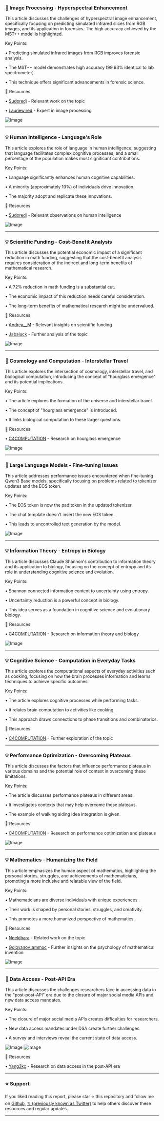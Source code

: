 ### 🤖 Image Processing - Hyperspectral Enhancement

This article discusses the challenges of hyperspectral image enhancement, specifically focusing on predicting simulated infrared slices from RGB images, and its application in forensics.  The high accuracy achieved by the MST++ model is highlighted.

Key Points:

•  Predicting simulated infrared images from RGB improves forensic analysis.


•  The MST++ model demonstrates high accuracy (99.93% identical to lab spectrometer).


•  This technique offers significant advancements in forensic science.



🔗 Resources:

• [Sudoredj](https://x.com/sudoredj) -  Relevant work on the topic


• [Lauriewired](https://x.com/lauriewired) -  Expert in image processing


![Image](https://pbs.twimg.com/media/GrlArNVWwAAuqKx?format=jpg&name=small)


---
### 💡 Human Intelligence - Language's Role

This article explores the role of language in human intelligence, suggesting that language facilitates complex cognitive processes, and a small percentage of the population makes most significant contributions.

Key Points:

• Language significantly enhances human cognitive capabilities.


• A minority (approximately 10%) of individuals drive innovation.


• The majority adopt and replicate these innovations.



🔗 Resources:

• [Sudoredj](https://x.com/sudoredj) -  Relevant observations on human intelligence


![Image](https://pbs.twimg.com/media/GrsT0UHXkAA_-UW?format=jpg&name=small)


---
### 💡 Scientific Funding - Cost-Benefit Analysis

This article discusses the potential economic impact of a significant reduction in math funding, suggesting that the cost-benefit analysis requires consideration of the indirect and long-term benefits of mathematical research.

Key Points:

• A 72% reduction in math funding is a substantial cut.


• The economic impact of this reduction needs careful consideration.


•  The long-term benefits of mathematical research might be undervalued.



🔗 Resources:

• [Andrea__M](https://x.com/Andrea__M) -  Relevant insights on scientific funding


• [Jabaluck](https://x.com/Jabaluck) -  Further analysis of the topic


![Image](https://pbs.twimg.com/media/Grk_quAXAAAqTB1?format=jpg&name=small)


---
### 🤖 Cosmology and Computation - Interstellar Travel

This article explores the intersection of cosmology, interstellar travel, and biological computation, introducing the concept of "hourglass emergence" and its potential implications.

Key Points:

•  The article explores the formation of the universe and interstellar travel.


• The concept of "hourglass emergence" is introduced.


•  It links biological computation to these larger questions.



🔗 Resources:

• [C4COMPUTATION](https://x.com/C4COMPUTATION) -  Research on hourglass emergence


![Image](https://pbs.twimg.com/media/Grka7zHboAERqx0?format=jpg&name=small)


---
### 🤖 Large Language Models - Fine-tuning Issues

This article addresses performance issues encountered when fine-tuning Qwen3 Base models, specifically focusing on problems related to tokenizer updates and the EOS token.

Key Points:

• The EOS token is now the pad token in the updated tokenizer.


• The chat template doesn't insert the new EOS token.


• This leads to uncontrolled text generation by the model.



![Image](https://pbs.twimg.com/media/GrkBJNOXYAAo4Bd?format=jpg&name=small)


---
### 💡 Information Theory - Entropy in Biology

This article discusses Claude Shannon's contribution to information theory and its application to biology, focusing on the concept of entropy and its role in understanding cognitive science and evolution.

Key Points:

• Shannon connected information content to uncertainty using entropy.


• Uncertainty reduction is a powerful concept in biology.


• This idea serves as a foundation in cognitive science and evolutionary biology.



🔗 Resources:

• [C4COMPUTATION](https://x.com/C4COMPUTATION) -  Research on information theory and biology


![Image](https://pbs.twimg.com/media/E0SPDrQUUAI0Bi4?format=png&name=small)


---
### 💡 Cognitive Science - Computation in Everyday Tasks

This article explores the computational aspects of everyday activities such as cooking, focusing on how the brain processes information and learns techniques to achieve specific outcomes.


Key Points:

• The article explores cognitive processes while performing tasks.


• It relates brain computation to activities like cooking.


• This approach draws connections to phase transitions and combinatorics.



🔗 Resources:

• [C4COMPUTATION](https://x.com/C4COMPUTATION) -  Further exploration of the topic



---
### 💡 Performance Optimization - Overcoming Plateaus

This article discusses the factors that influence performance plateaus in various domains and the potential role of context in overcoming these limitations.

Key Points:

• The article discusses performance plateaus in different areas.


•  It investigates contexts that may help overcome these plateaus.


•  The example of walking aiding idea integration is given.



🔗 Resources:

• [C4COMPUTATION](https://x.com/C4COMPUTATION) -  Research on performance optimization and plateaus


![Image](https://pbs.twimg.com/media/GnAg143asAAH5ex?format=jpg&name=small)


---
### 💡 Mathematics - Humanizing the Field

This article emphasizes the human aspect of mathematics, highlighting the personal stories, struggles, and achievements of mathematicians, promoting a more inclusive and relatable view of the field.


Key Points:

•  Mathematicians are diverse individuals with unique experiences.


•  Their work is shaped by personal stories, struggles, and creativity.


•  This promotes a more humanized perspective of mathematics.



🔗 Resources:

• [Neeldhara](https://x.com/neeldhara) -  Related work on the topic


• [Golovanov_ammoc](https://x.com/Golovanov_ammoc) -  Further insights on the psychology of mathematical invention


![Image](https://pbs.twimg.com/media/GrUKOcWXAAAX2Le?format=jpg&name=900x900)


---
### 🤖 Data Access - Post-API Era

This article discusses the challenges researchers face in accessing data in the "post-post-API" era due to the closure of major social media APIs and new data access mandates.

Key Points:

• The closure of major social media APIs creates difficulties for researchers.


• New data access mandates under DSA create further challenges.


• A survey and interviews reveal the current state of data access.


![Image](https://pbs.twimg.com/media/GrUR4_rW4AAFVIJ?format=jpg&name=large)
![Image](https://pbs.twimg.com/media/GrUR6qrXwAAizoV?format=png&name=small)

🔗 Resources:

• [Yang3kc](https://x.com/yang3kc) -  Research on data access in the post-API era


---

### ⭐️ Support

If you liked reading this report, please star ⭐️ this repository and follow me on [Github](https://github.com/Drix10), [𝕏 (previously known as Twitter)](https://x.com/DRIX_10_) to help others discover these resources and regular updates.

---